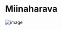 # Miinaharava
![image](https://user-images.githubusercontent.com/44581555/160981687-c8e0443d-8c3e-482e-9664-45e89b6816ff.png)
